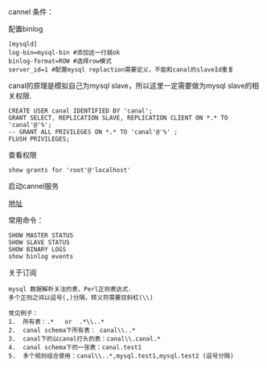 cannel 条件：

配置binlog
```
[mysqld]
log-bin=mysql-bin #添加这一行就ok
binlog-format=ROW #选择row模式
server_id=1 #配置mysql replaction需要定义，不能和canal的slaveId重复
```
canal的原理是模拟自己为mysql slave，所以这里一定需要做为mysql slave的相关权限.
```
CREATE USER canal IDENTIFIED BY 'canal';  
GRANT SELECT, REPLICATION SLAVE, REPLICATION CLIENT ON *.* TO 'canal'@'%';
-- GRANT ALL PRIVILEGES ON *.* TO 'canal'@'%' ;
FLUSH PRIVILEGES;
```
查看权限
```
show grants for 'root'@'localhost'
```
启动cannel服务

[地址](https://github.com/alibaba/canal/wiki/QuickStar)

常用命令：
```
SHOW MASTER STATUS
SHOW SLAVE STATUS
SHOW BINARY LOGS
show binlog events
```

关于订阅
```
mysql 数据解析关注的表，Perl正则表达式.  
多个正则之间以逗号(,)分隔，转义符需要双斜杠(\\)  
  
常见例子：  
1.  所有表：.*   or  .*\\..*  
2.  canal schema下所有表： canal\\..*  
3.  canal下的以canal打头的表：canal\\.canal.*  
4.  canal schema下的一张表：canal.test1  
5.  多个规则组合使用：canal\\..*,mysql.test1,mysql.test2 (逗号分隔)  
```
